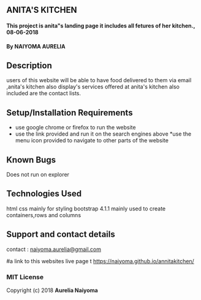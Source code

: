 ## ANITA'S KITCHEN
#### This project is anita"s landing page it includes all fetures of her kitchen., 08-06-2018
#### By **NAIYOMA AURELIA**
## Description
users of this website will be able to have food delivered to them via email ,anita's kitchen also display's services offered at anita's kitchen also included are the contact lists.
## Setup/Installation Requirements
* use google chrome or firefox to run the website
* use the link provided and run it on the search engines above
*use the menu icon provided to navigate to other parts of the website



## Known Bugs
Does not run on explorer
## Technologies Used
html
css mainly for styling
bootstrap 4.1.1 mainly used to create containers,rows and columns
## Support and contact details
contact :
naiyoma.aurelia@gmail.com

#a link to this websites live page t https://naiyoma.github.io/annitakitchen/

### MIT License
Copyright (c) 2018 **Aurelia Naiyoma**
